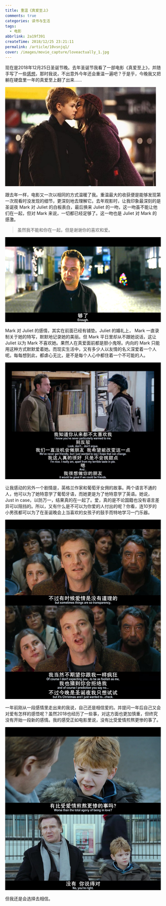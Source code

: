 ```yaml
---
title: 重温《真爱至上》
comments: true
categories: 读书与生活
tags:
  - 电影
abbrlink: 2a19f391
createTime: 2018/12/25 23:21:11
permalink: /article/10vsnjq1/
cover: /images/movie_capture/loveactually_1.jpg
---
```


现在是2018年12月25日圣诞节晚。去年圣诞节我看了一部电影《真爱至上》，并随手写了一些[感想](/article/c9dvdz9t/)，那时我说，不出意外今年还会重温一遍吧？于是乎，今晚我又把躺在硬盘里一年的真爱至上翻了出来......

<!-- more -->

![loveactually](/images/movie_capture/loveactually_1.jpg)



跟去年一样，电影又一次以相同的方式温暖了我。重温最大的收获便是能够发现第一次观看时没发现的细节，更深刻地去理解它。去年观影时，让我印象最深刻的是圣诞夜 Mark 对 Juliet 的白板表白，最后换来 Juliet 的一吻，这一吻虽不能让他们在一起，但对 Mark 来说，一切都已经足够了。这一吻也是 Juliet 对 Mark 的感激。

> 虽然我不能和你在一起，但是谢谢你的喜欢和爱。

![loveactually](/images/movie_capture/loveactually_5.jpg)

Mark 对 Juliet 的感情，其实在前面已经有铺垫。Juliet 的婚礼上， Mark 一直录制关于她的特写，默默地记录她的美丽。但 Mark 平日里却从不跟她说话，这让 Juliet 以为 Mark 不喜欢她。果然人在真爱面前都是胆小鬼呀。内向的 Mark 只能用这种方式默默爱着她。而现实生活中，又有多少人以友情的名义深爱着一个人呢。每每想到此，都虐心无比，是不是每个人心中都住着一个不可能的人。

![loveactually](/images/movie_capture/loveactually_6.jpg)

让我感动的另外一个剧情是，英格兰作家和葡萄牙女佣的故事。两个语言不通的人，他可以为了她特意学了葡萄牙语，而她更是为了他特意学了英语。她说，Just in case，以防万一，结果真的在一起了。爱，真的是不论国籍也没有语言差异可以阻挡的。所以，又有什么是不可以为你爱的人付出的呢？你看，连10岁的小男孩都可以为了在圣诞晚会上当喜欢的女孩子的鼓手而特地学习一门乐器。

![loveactually](/images/movie_capture/loveactually_7.jpg)

一年前刚从一段感情里走出来的我说，自己还是相信爱的。并提问一年后自己又会对爱有怎样的感悟呢？虽然2018也经历了一些事，对这方面也更加慎重，但终究没有开始一段新的感情。我的感受正如电影里说，没有比受爱情煎熬更惨的事了。

![loveactually](/images/movie_capture/loveactually_8.jpg)

但我还是会选择去相信。
